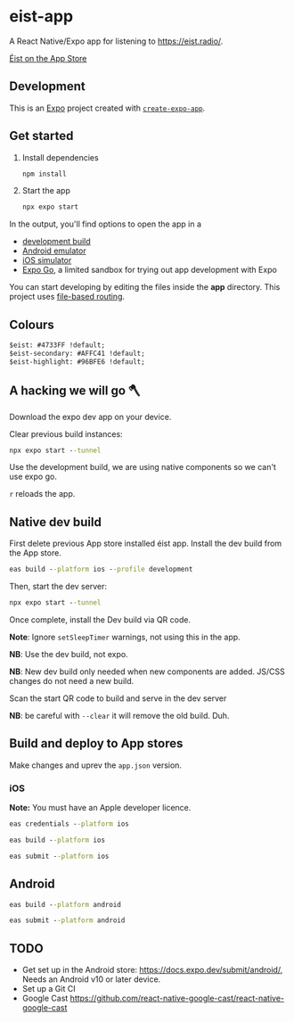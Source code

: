 # eist-app

A React Native/Expo app for listening to <https://eist.radio/>.

[Éist on the App Store](https://apps.apple.com/ie/app/%C3%A9ist/id6746519137)

## Development

This is an [Expo](https://expo.dev) project created with [`create-expo-app`](https://www.npmjs.com/package/create-expo-app).

## Get started

1. Install dependencies

   ```bash
   npm install
   ```

2. Start the app

   ```bash
   npx expo start
   ```

In the output, you'll find options to open the app in a

- [development build](https://docs.expo.dev/develop/development-builds/introduction/)
- [Android emulator](https://docs.expo.dev/workflow/android-studio-emulator/)
- [iOS simulator](https://docs.expo.dev/workflow/ios-simulator/)
- [Expo Go](https://expo.dev/go), a limited sandbox for trying out app development with Expo

You can start developing by editing the files inside the **app** directory. This project uses [file-based routing](https://docs.expo.dev/router/introduction).

## Colours

```cmd
$eist: #4733FF !default;
$eist-secondary: #AFFC41 !default;
$eist-highlight: #96BFE6 !default;
```

## A hacking we will go 🪓

Download the expo dev app on your device.

Clear previous build instances:

```cmd
npx expo start --tunnel
```

Use the development build, we are using native components so we can't use expo go.

`r` reloads the app.

## Native dev build

First delete previous App store installed éist app. Install the dev build from the App store.

```cmd
eas build --platform ios --profile development
```

Then, start the dev server:

```cmd
npx expo start --tunnel
```

Once complete, install the Dev build via QR code.

**Note**: Ignore `setSleepTimer` warnings, not using this in the app.

**NB**: Use the dev build, not expo.

**NB**: New dev build only needed when new components are added. JS/CSS changes do not need a new build.

Scan the start QR code to build and serve in the dev server

**NB**: be careful with `--clear` it will remove the old build. Duh.

## Build and deploy to App stores

Make changes and uprev the `app.json` version.

### iOS

**Note:** You must have an Apple developer licence.

```cmd
eas credentials --platform ios
```

```cmd
eas build --platform ios
```

```cmd
eas submit --platform ios
```

## Android

```cmd
eas build --platform android
```

```cmd
eas submit --platform android
```

## TODO

- Get set up in the Android store: <https://docs.expo.dev/submit/android/>, Needs an Android v10 or later device.
- Set up a Git CI
- Google Cast <https://github.com/react-native-google-cast/react-native-google-cast>

